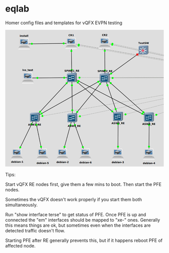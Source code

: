 # eqlab
Homer config files and templates for vQFX EVPN testing

![gns3 topology](https://github.com/topranks/eqlab/raw/main/gns3_layout.png)

Tips:

Start vQFX RE nodes first, give them a few mins to boot.  Then start the PFE nodes.

Sometimes the vQFX doesn't work properly if you start them both simultaneously.

Run "show interface terse" to get status of PFE.  Once PFE is up and connected the
"em" interfaces should be mapped to "xe-" ones.  Generally this means things are ok,
but sometimes even when the interfaces are detected traffic doesn't flow.

Starting PFE after RE generally prevents this, but if it happens reboot PFE of 
affected node.

